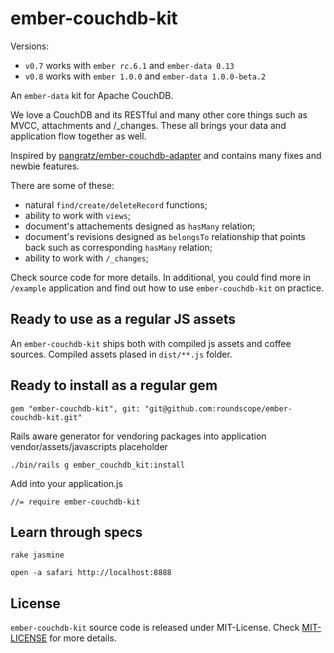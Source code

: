 ember-couchdb-kit
=================

Versions:

* `v0.7` works with `ember rc.6.1` and `ember-data 0.13`
* `v0.8` works with `ember 1.0.0` and `ember-data 1.0.0-beta.2`

An `ember-data` kit for Apache CouchDB.

We love a CouchDB and its RESTful and many other core things such as MVCC, attachments and /_changes. These all brings your data and application flow together as well.

Inspired by [pangratz/ember-couchdb-adapter](https://github.com/pangratz/ember-couchdb-adapter) and contains many fixes and newbie features.

There are some of these:

* natural `find/create/deleteRecord` functions;
* ability to work with `views`;
* document's attachements designed as `hasMany` relation;
* document's revisions designed as `belongsTo` relationship that points back such as corresponding `hasMany` relation;
* ability to work with `/_changes`;


Check source code for more details. In additional, you could find more in `/example` application and find out how to use `ember-couchdb-kit` on practice.


Ready to use as a regular JS assets
-----------------------------------

An `ember-couchdb-kit` ships both with compiled js assets and coffee sources. 
Compiled assets plased in `dist/**.js` folder.


Ready to install as a regular gem
---------------------------------

```
gem "ember-couchdb-kit", git: "git@github.com:roundscope/ember-couchdb-kit.git"
```

Rails aware generator for vendoring packages into application vendor/assets/javascripts placeholder

```
./bin/rails g ember_couchdb_kit:install
```

Add into your application.js
```
//= require ember-couchdb-kit
```


Learn through specs
-------------------

```
rake jasmine
```

```
open -a safari http://localhost:8888
```

License
-------

`ember-couchdb-kit` source code is released under MIT-License.
Check [MIT-LICENSE](https://github.com/roundscope/ember-couchdb-kit/blob/master/MIT-LICENSE) for more details.
